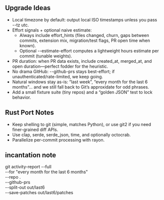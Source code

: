 ## Upgrade Ideas

- Local timezone by default: output local ISO timestamps unless you pass --tz utc.
- Effort signals + optional naive estimate:
  - Always include effort_hints (files changed, churn, gaps between commits, extension mix, migration/test flags, PR open time when known).
  - Optional --estimate-effort computes a lightweight hours estimate per commit (tunable weights).
- PR duration: when PR data exists, include created_at, merged_at, and open duration—perfect fodder for the heuristic.
- No drama GitHub: --github-prs stays best-effort; if unauthenticated/rate-limited, we keep going.
- Natural windows stay as-is: “last week”, “every month for the last 6 months”… and we still fall back to Git’s approxidate for odd phrases.
- Add a small fixture suite (tiny repos) and a “golden JSON” test to lock behavior.

## Rust Port Notes

- Keep shelling to git (simple, matches Python), or use git2 if you need finer-grained diff APIs.
- Use clap, serde, serde_json, time, and optionally octocrab.
- Parallelize per-commit processing with rayon.

## incantation note

git activity-report --full \
 --for "every month for the last 6 months" \
 --repo . \
 --github-prs \
 --split-out out/last6 \
 --save-patches out/last6/patches
